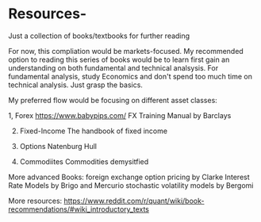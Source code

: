 # Resources-
Just a collection of books/textbooks for further reading

For now, this compliation would be markets-focused. My recommended option to reading this series of books would be to learn first gain an understanding on both fundamental and technical analsysis. For fundamental analysis, study Economics and don't spend too much time on technical analysis. Just grasp the basics. 

My preferred flow would be focusing on different asset classes:

1, Forex
https://www.babypips.com/
FX Training Manual by Barclays

2. Fixed-Income
The handbook of fixed income

3. Options
Natenburg
Hull

4. Commodiites
Commodities demysitfied

More advanced Books:
foreign exchange option pricing by Clarke
Interest Rate Models by Brigo and Mercurio
stochastic volatility models by Bergomi

More resources:
https://www.reddit.com/r/quant/wiki/book-recommendations/#wiki_introductory_texts
